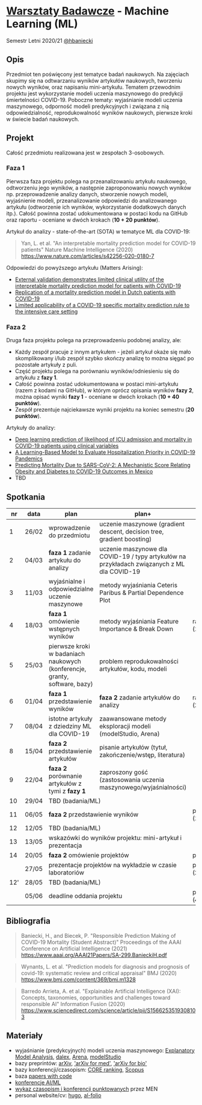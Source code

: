# [Warsztaty Badawcze](https://github.com/mini-pw/2021L-WarsztatyBadawcze) - Machine Learning (ML)

Semestr Letni 2020/21 [@hbaniecki](https://github.com/hbaniecki)

## Opis

Przedmiot ten poświęcony jest tematyce badań naukowych. Na zajęciach skupimy się na odtwarzaniu wyników artykułów naukowych, tworzeniu nowych wyników, oraz napisaniu mini-artykułu. Tematem przewodnim projektu jest wykorzystanie modeli uczenia maszynowego do predykcji śmiertelności COVID-19. Poboczne tematy: wyjaśnianie modeli uczenia maszynowego, odporność modeli predykcyjnych i związana z nią odpowiedzialność, reprodukowalność wyników naukowych, pierwsze kroki w świecie badań naukowych.

## Projekt

Całość przedmiotu realizowana jest w zespołach 3-osobowych. 

### Faza 1

Pierwsza faza projektu polega na przeanalizowaniu artykułu naukowego, odtworzeniu jego wyników, a następnie zaproponowaniu nowych wyników np. przeprowadzenie analizy danych, stworzenie nowych modeli, wyjaśnienie modeli, przeanalizowanie odpowiedzi do analizowanego artykułu (odtworzenie ich wyników, wykorzystanie dodatkowych danych itp.). Całość powinna zostać udokumentowana w postaci kodu na GitHub oraz raportu - oceniane w dwóch krokach (<b>10 + 20 punktów</b>).

Artykuł do analizy - state-of-the-art (SOTA) w tematyce ML dla COVID-19:

> Yan, L. et al. "An interpretable mortality prediction model for COVID-19 patients" Nature Machine Intelligence (2020) https://www.nature.com/articles/s42256-020-0180-7

Odpowiedzi do powyższego artykułu (Matters Arising):

- [External validation demonstrates limited clinical utility of the interpretable mortality prediction model for patients with COVID-19](https://www.nature.com/articles/s42256-020-00254-2)
- [Replication of a mortality prediction model in Dutch patients with COVID-19](https://www.nature.com/articles/s42256-020-00253-3)
- [Limited applicability of a COVID-19 specific mortality prediction rule to the intensive care setting](https://www.nature.com/articles/s42256-020-00252-4)

### Faza 2

Druga faza projektu polega na przeprowadzeniu podobnej analizy, ale:

- Każdy zespół pracuje z innym artykułem - jeżeli artykuł okaże się mało skomplikowany i/lub zespół szybko skończy analizę to można sięgać po pozostałe artykuły z puli.
- Część projektu polega na porównaniu wyników/odniesieniu się do artykułu z **fazy 1**.
- Całość powinna zostać udokumentowana w postaci mini-artykułu (razem z kodami na GitHub), w którym oprócz opisania wyników **fazy 2**, można opisać wyniki **fazy 1** - oceniane w dwóch krokach (<b>10 + 40 punktów</b>).
- Zespół prezentuje najciekawsze wyniki projektu na koniec semestru (<b>20 punktów</b>).

Artykuły do analizy:

- [Deep learning prediction of likelihood of ICU admission and mortality in COVID-19 patients using clinical variables](https://peerj.com/articles/10337)
- [A Learning-Based Model to Evaluate Hospitalization Priority in COVID-19 Pandemics](https://www.cell.com/patterns/fulltext/S2666-3899(20)30120-3)
- [Predicting Mortality Due to SARS-CoV-2: A Mechanistic Score Relating Obesity and Diabetes to COVID-19 Outcomes in Mexico](https://academic.oup.com/jcem/article/105/8/2752/5849337)
- TBD

## Spotkania

<table>
<thead>
  <tr>
    <th>nr</th>
    <th>data</th>
    <th>plan</th>
    <th>plan+</th>
    <th>deadline</th>
  </tr>
</thead>
<tbody>
  <tr>
    <td>1</td>
    <td>26/02</td>
    <td>wprowadzenie do przedmiotu</td>
    <td>uczenie maszynowe (gradient descent, decision tree, gradient boosting)</td>
    <td></td>
  </tr>
  <tr>
    <td>2</td>
    <td>04/03</td>
    <td><b>faza 1</b> zadanie artykułu do analizy</td>
    <td>uczenie maszynowe dla COVID-19 / typy artykułów na przykładach związanych z ML dla COVID-19</td>
    <td></td>
  </tr>
  <tr>
    <td>3</td>
    <td>11/03</td>
    <td>wyjaśnialne i odpowiedzialne uczenie maszynowe</td>
    <td>metody wyjaśniania Ceteris Paribus & Partial Dependence Plot</td>
    <td></td>
  </tr>
  <tr>
    <td>4</td>
    <td>18/03</td>
    <td><b>faza 1</b> omówienie wstępnych wyników</td>
    <td>metody wyjaśniania Feature Importance & Break Down</td>
    <td>raport v1 (<b>10 pkt</b>)</td>
  </tr>
  <tr>
    <td>5</td>
    <td>25/03</td>
    <td>pierwsze kroki w badaniach naukowych (konferencje, granty, software, bazy) </td>
    <td>problem reprodukowalności artykułów, kodu, modeli</td>
    <td></td>
  </tr>
  <tr>
    <td>6</td>
    <td>01/04</td>
    <td><b>faza 1</b> przedstawienie wyników</td>
    <td><b>faza 2</b> zadanie artykułów do analizy</td>
    <td>raport v2 (<b>20 pkt</b>)</td>
  </tr>
  <tr>
    <td>7</td>
    <td>08/04</td>
    <td>istotne artykuły z dziedziny ML dla COVID-19</td>
    <td>zaawansowane metody eksploracji modeli (modelStudio, Arena)</td>
    <td></td>
  </tr>
  <tr>
    <td>8</td>
    <td>15/04</td>
    <td><b>faza 2</b> przedstawienie artykułów</td>
    <td>pisanie artykułów (tytuł, zakończenie/wstęp, literatura)</td>
    <td></td>
  </tr>
  <tr>
    <td>9</td>
    <td>22/04</td>
    <td><b>faza 2</b> porównanie artykułów z tymi z <b>fazy 1</b></td>
    <td>zaproszony gość (zastosowania uczenia maszynowego/wyjaśnialności)</td>
    <td></td>
  </tr>
  <tr>
    <td>10</td>
    <td>29/04</td>
    <td colspan="2">TBD (badania/ML)</td>
    <td></td>
  </tr>
  <tr>
    <td>11</td>
    <td>06/05</td>
    <td colspan="2"><b>faza 2</b> przedstawienie wyników</td>
    <td>projekt v1 (<b>10 pkt</b>)</td>
  </tr>
  <tr>
    <td>12</td>
    <td>12/05</td>
    <td colspan="2">TBD (badania/ML)</td>
    <td></td>
  </tr>
  <tr>
    <td>13</td>
    <td>13/05</td>
    <td colspan="2">wskazówki do wyników projektu: mini-artykuł i prezentacja</td>
    <td></td>
  </tr>
  <tr>
    <td>14</td>
    <td>20/05</td>
    <td colspan="2"><b>faza 2</b> omówienie projektów</td>
    <td>projekt v2</td>
  </tr>
  <tr>
    <td></td>
    <td>27/05</td>
    <td colspan="2">prezentacje projektów na wykładzie w czasie laboratoriów</td>
    <td>prezentacja (<b>20 pkt</b>)</td>
  </tr>
  <tr>
    <td>12'</td>
    <td>28/05</td>
    <td colspan="2">TBD (badania/ML)</td>
    <td></td>
  </tr>
  <tr>
    <td></td>
    <td>05/06</td>
    <td colspan="2">deadline oddania projektu</td>
    <td>projekt v3 (<b>40 pkt</b>)</td>
  </tr>
</tbody>
</table>


## Bibliografia

> Baniecki, H., and Biecek, P. "Responsible Prediction Making of COVID-19 Mortality (Student Abstract)" Proceedings of the AAAI Conference on Artificial Intelligence (2021) https://www.aaai.org/AAAI21Papers/SA-299.BanieckiH.pdf

> Wynants, L. et al. "Prediction models for diagnosis and prognosis of covid-19: systematic review and critical appraisal" BMJ (2020) https://www.bmj.com/content/369/bmj.m1328

> Barredo Arrieta, A. et al. "Explainable Artificial Intelligence (XAI): Concepts, taxonomies, opportunities and challenges toward responsible AI" Information Fusion (2020) https://www.sciencedirect.com/science/article/pii/S1566253519308103

## Materiały

- wyjaśnianie (predykcyjnych) modeli uczenia maszynowego: [Explanatory Model Analysis](https//ema.drwhy.ai), [dalex](https://dalex.drwhy.ai/), [Arena](https://arena.drwhy.ai/docs/), [modelStudio](https://modelstudio.drwhy.ai/) 
- bazy preprintów: [arXiv](https://arxiv.org/), ['arXiv for med'](https://medrxiv.org/), ['arXiv for bio'](https://biorxiv.org)
- bazy konferencji/czasopism: [CORE ranking](https://www.core.edu.au/conference-portal), [Scopus](https://www.scopus.com/)
- baza [papers with code](https://paperswithcode.com/)
- [konferencje AI/ML](https://jackietseng.github.io/conference_call_for_paper/conferences.html) 
- [wykaz czasopism i konferencji punktowanych](https://www.gov.pl/web/edukacja-i-nauka/nowy-rozszerzony-wykaz-czasopism-naukowych-i-recenzowanych-materialow-z-konferencji-miedzynarodowych) przez MEN
- personal website/cv: [hugo](https://themes.gohugo.io/tags/personal), [al-folio](https://github.com/alshedivat/al-folio)
